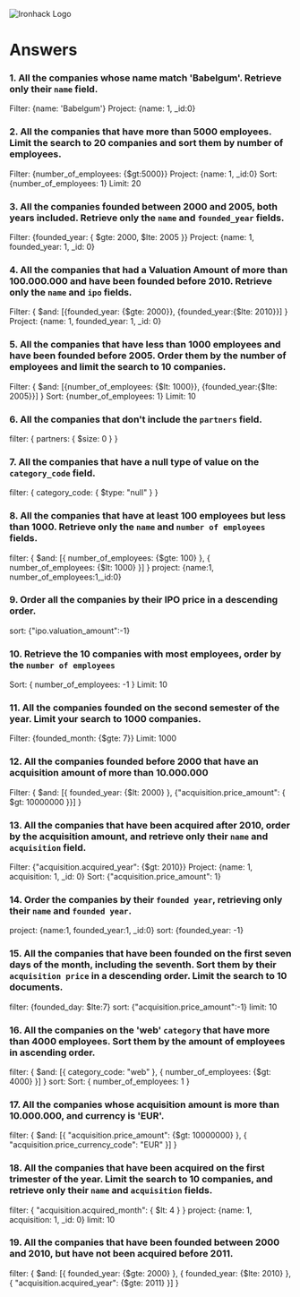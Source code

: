 ![Ironhack Logo](https://i.imgur.com/1QgrNNw.png)

# Answers

### 1. All the companies whose name match 'Babelgum'. Retrieve only their `name` field.

<!-- Your Code Goes Here -->

Filter: {name: 'Babelgum'}
Project: {name: 1, \_id:0}

### 2. All the companies that have more than 5000 employees. Limit the search to 20 companies and sort them by **number of employees**.

<!-- Your Code Goes Here -->

Filter: {number_of_employees: {$gt:5000}}
Project: {name: 1, \_id:0}
Sort: {number_of_employees: 1}
Limit: 20

### 3. All the companies founded between 2000 and 2005, both years included. Retrieve only the `name` and `founded_year` fields.

<!-- Your Code Goes Here -->

Filter: {founded_year: { $gte: 2000, $lte: 2005 }}
Project: {name: 1, founded_year: 1, \_id: 0}

### 4. All the companies that had a Valuation Amount of more than 100.000.000 and have been founded before 2010. Retrieve only the `name` and `ipo` fields.

<!-- Your Code Goes Here -->

Filter: { $and: [{founded_year: {$gte: 2000}}, {founded_year:{$lte: 2010}}] }
Project: {name: 1, founded_year: 1, \_id: 0}

### 5. All the companies that have less than 1000 employees and have been founded before 2005. Order them by the number of employees and limit the search to 10 companies.

<!-- Your Code Goes Here -->

Filter: { $and: [{number_of_employees: {$lt: 1000}}, {founded_year:{$lte: 2005}}] }
Sort: {number_of_employees: 1}
Limit: 10

### 6. All the companies that don't include the `partners` field.

<!-- Your Code Goes Here -->

filter: { partners: { $size: 0 } }

### 7. All the companies that have a null type of value on the `category_code` field.

<!-- Your Code Goes Here -->

filter: { category_code: { $type: "null" } }

### 8. All the companies that have at least 100 employees but less than 1000. Retrieve only the `name` and `number of employees` fields.

<!-- Your Code Goes Here -->

filter: { $and: [{ number_of_employees: {$gte: 100} }, { number_of_employees: {$lt: 1000} }] }
project: {name:1, number_of_employees:1,\_id:0}

### 9. Order all the companies by their IPO price in a descending order.

<!-- Your Code Goes Here -->

sort: {"ipo.valuation_amount":-1}

### 10. Retrieve the 10 companies with most employees, order by the `number of employees`

<!-- Your Code Goes Here -->

Sort: { number_of_employees: -1 }
Limit: 10

### 11. All the companies founded on the second semester of the year. Limit your search to 1000 companies.

<!-- Your Code Goes Here -->

Filter: {founded_month: {$gte: 7}}
Limit: 1000

### 12. All the companies founded before 2000 that have an acquisition amount of more than 10.000.000

<!-- Your Code Goes Here -->

Filter: { $and: [{ founded_year: {$lt: 2000} }, {"acquisition.price_amount": { $gt: 10000000 }}] }

### 13. All the companies that have been acquired after 2010, order by the acquisition amount, and retrieve only their `name` and `acquisition` field.

<!-- Your Code Goes Here -->

Filter: {"acquisition.acquired_year": {$gt: 2010}}
Project: {name: 1, acquisition: 1, \_id: 0}
Sort: {"acquisition.price_amount": 1}

### 14. Order the companies by their `founded year`, retrieving only their `name` and `founded year`.

<!-- Your Code Goes Here -->
project: {name:1, founded_year:1, _id:0}
sort: {founded_year: -1}

### 15. All the companies that have been founded on the first seven days of the month, including the seventh. Sort them by their `acquisition price` in a descending order. Limit the search to 10 documents.

<!-- Your Code Goes Here -->
filter: {founded_day: $lte:7}
sort: {"acquisition.price_amount":-1}
limit: 10

### 16. All the companies on the 'web' `category` that have more than 4000 employees. Sort them by the amount of employees in ascending order.

<!-- Your Code Goes Here -->
filter: { $and: [{ category_code: "web" }, { number_of_employees: {$gt: 4000} }] }
sort: Sort: { number_of_employees: 1 }

### 17. All the companies whose acquisition amount is more than 10.000.000, and currency is 'EUR'.

<!-- Your Code Goes Here -->
filter: { $and: [{ "acquisition.price_amount": {$gt: 10000000} }, { "acquisition.price_currency_code": "EUR" }] }


### 18. All the companies that have been acquired on the first trimester of the year. Limit the search to 10 companies, and retrieve only their `name` and `acquisition` fields.

<!-- Your Code Goes Here -->
filter: { "acquisition.acquired_month": { $lt: 4 } }
project: {name: 1, acquisition: 1, _id: 0}
limit: 10

### 19. All the companies that have been founded between 2000 and 2010, but have not been acquired before 2011.

<!-- Your Code Goes Here -->
filter: { $and: [{ founded_year: {$gte: 2000} }, { founded_year: {$lte: 2010} }, { "acquisition.acquired_year": {$gte: 2011} }] }
